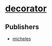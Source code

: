 # [decorator](https://pypi.org/project/decorator)



## Publishers
- [micheles](https://pypi.org/user/micheles)

